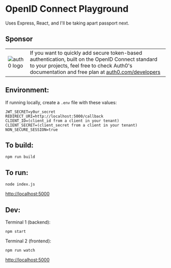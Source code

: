 # OpenID Connect Playground

Uses Express, React, and I'll be taking apart passport next.

## Sponsor

|||
|-|-|
|![auth0 logo](https://user-images.githubusercontent.com/83319/31722733-de95bbde-b3ea-11e7-96bf-4f4e8f915588.png)|If you want to quickly add secure token-based authentication, built on the OpenID Connect standard to your projects, feel free to check Auth0's documentation and free plan at [auth0.com/developers](https://auth0.com/developers?utm_source=GHsponsor&utm_medium=GHsponsor&utm_campaign=oidc-playground&utm_content=auth)|

## Environment:

If running locally, create a `.env` file with these values:
```
JWT_SECRET=y0ur_secret
REDIRECT_URI=http://localhost:5000/callback
CLIENT_ID=(client_id from a client in your tenant)
CLIENT_SECRET=(client_secret from a client in your tenant)
NON_SECURE_SESSION=true
```

## To build:

```
npm run build
```

## To run:

```
node index.js
```

[http://localhost:5000](http://localhost:5000)

## Dev:

Terminal 1 (backend):
```
npm start
```

Terminal 2 (frontend):
```
npm run watch
```

[http://localhost:5000](http://localhost:5000)
